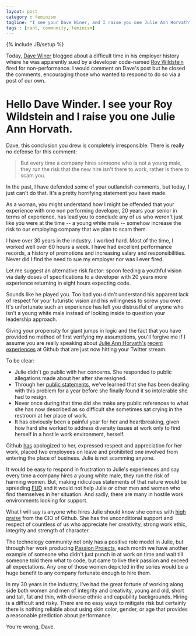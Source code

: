 ```yaml
---
layout: post
category : feminism
tagline: "I see your Dave Winer, and I raise you one Julie Ann Horvath"
tags : [rant, community, feminism]
---
```

{% include JB/setup %}

Today, [Dave Winer](https://twitter.com/davewiner) blogged about a difficult time in his employer history where he
was apparently sued by a developer code-named [Roy Wildstein](http://scripting.com/2014/03/17/royWildstein.html) fired for non-performance. I would comment on Dave's post but he closed the comments, encouraging those who wanted to respond to do so via a post of our own.

# Hello Dave Winder. I see your Roy Wildstein and I raise you one Julie Ann Horvath.

Dave, this conclusion you drew is completely irresponsible. There is really no defense for this comment:

> But every time a company hires someone who is not a young male, they run the risk that the new hire isn't there to work, rather is there to scam you.

In the past, I have defended some of your outlandish comments, but today, I just can't do that. It's a pretty horrifying statement you have made.

As a woman, you might understand how I might be offended that your experience with one non performing developer, 20 years your senior in terms of experience, has lead you to conclude any of us who weren't just like you were at the time -- a young white male -- somehow increase the risk to our employing company that we plan to scam them.

I have over 30 years in the industry. I worked hard. Most of the time, I worked well over 60 hours a week. I have had excellent performance records, a history of promotions and increasing salary and responsibilities. Never did I find the need to sue my employer nor was I ever fired.

Let me suggest an alternative risk factor: spoon feeding a youthful vision via daily doses of specifications to a developer with 20 years more experience returning in eight hours expecting code.

Sounds like he played you. Too bad you didn't understand his apparent lack of respect for your futuristic vision and his willingness to screw you over. It's unfortunate such an experience has left you distrustful of anyone who isn't a young white male instead of looking inside to question your leadership approach.

Giving your propensity for giant jumps in logic and the fact that you have provided no method of first verifying my
assumptions, you'll forgive me if I assume you are really speaking
about [Julie Ann Horvath's](https://twitter.com/nrrrdcore)
[recent experiences](http://techcrunch.com/2014/03/15/julie-ann-horvath-describes-sexism-and-intimidation-behind-her-github-exit/) at Github that are just now hitting your Twitter stream.

To be clear:

* Julie didn't go public with her concerns. She responded to public allegations made about her after she resigned.
* Through her [public statements](http://techcrunch.com/2014/03/15/julie-ann-horvath-describes-sexism-and-intimidation-behind-her-github-exit/),
we've learned that she has been dealing with this problem for a year before she finally found it so intolerable she had to resign.
* Never once during that time did she make any public references to what she has now described as so difficult she sometimes sat crying in the restroom at her place of work.
* It has obviously been a painful year for her and heartbreaking, given how hard she worked to address diversity issues at work only to find herself in a hostile work environment, herself.

Github [has](https://github.com/blog/1800-update-on-julie-horvath-s-departure) apologized to her, expressed respect and appreciation for her work, placed two employees on leave and prohibited one involved from entering the place of business. Julie is not scamming anyone.

It would be easy to respond in frustration to Julie's experiences and say every time a company hires a young white male, they run the risk of harming women. But, making ridiculous  statements of that nature would be spreading [FUD](http://en.wikipedia.org/wiki/Fear,_uncertainty_and_doubt)
and it would not help Julie or other men and women who find themselves in her situation. And sadly, there are many in hostile work environments looking for support.

What I will say is anyone who hires Julie should know she comes with [high praise](https://github.com/blog/1800-update-on-julie-horvath-s-departure) from the CIO of Github. She has the unconditional support and respect of countless of us who appreciate her creativity, strong work ethic, integrity and strength of character.

The technology community not only has a positive role model in Julie, but through her work producing [Passion Projects](http://passion-projects.github.com/), each month we have another example of someone who didn't just punch in at work on time and wait till someone told them what to code, but came to live their passion and exceed all expectations. Any one of those women
depicted in the series would be a huge benefit to any company fortunate enough to hire them.

In my 30 years in the industry, I've had the great fortune of working along side both women and men of integrity and
creativity, young and old, short and tall, fat and thin, with diverse ethnic and capability backgrounds. Hiring is a difficult and risky. There are no easy ways to mitigate risk but certainly there is nothing reliable about using skin color, gender, or age that provides a reasonable prediction about performance.

You're wrong, Dave.
